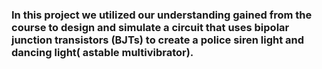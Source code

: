 <h3>In this project we utilized our understanding gained from the course to design and simulate a circuit that uses bipolar junction transistors
(BJTs) to create a police siren light and dancing light( astable multivibrator). </h3>
